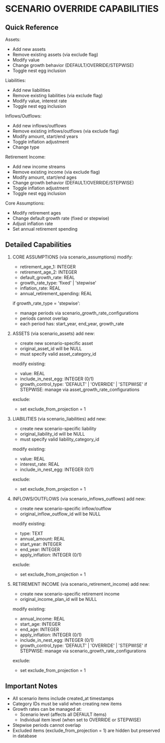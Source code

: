 # SCENARIO OVERRIDE CAPABILITIES

## Quick Reference
Assets:
- Add new assets
- Remove existing assets (via exclude flag)
- Modify value
- Change growth behavior (DEFAULT/OVERRIDE/STEPWISE)
- Toggle nest egg inclusion

Liabilities:
- Add new liabilities  
- Remove existing liabilities (via exclude flag)
- Modify value, interest rate
- Toggle nest egg inclusion

Inflows/Outflows:
- Add new inflows/outflows
- Remove existing inflows/outflows (via exclude flag)  
- Modify amount, start/end years
- Toggle inflation adjustment
- Change type

Retirement Income:
- Add new income streams
- Remove existing income (via exclude flag)
- Modify amount, start/end ages
- Change growth behavior (DEFAULT/OVERRIDE/STEPWISE)
- Toggle inflation adjustment
- Toggle nest egg inclusion

Core Assumptions:
- Modify retirement ages
- Change default growth rate (fixed or stepwise)
- Adjust inflation rate
- Set annual retirement spending

## Detailed Capabilities

1. CORE ASSUMPTIONS (via scenario_assumptions)
   modify:
   - retirement_age_1: INTEGER
   - retirement_age_2: INTEGER
   - default_growth_rate: REAL 
   - growth_rate_type: 'fixed' | 'stepwise'
   - inflation_rate: REAL
   - annual_retirement_spending: REAL

   if growth_rate_type = 'stepwise': 
   - manage periods via scenario_growth_rate_configurations
   - periods cannot overlap
   - each period has: start_year, end_year, growth_rate

2. ASSETS (via scenario_assets)
   add new:
   - create new scenario-specific asset
   - original_asset_id will be NULL
   - must specify valid asset_category_id
   
   modify existing:
   - value: REAL
   - include_in_nest_egg: INTEGER (0/1)
   - growth_control_type: 'DEFAULT' | 'OVERRIDE' | 'STEPWISE'
     if STEPWISE: manage via asset_growth_rate_configurations
   
   exclude:
   - set exclude_from_projection = 1

3. LIABILITIES (via scenario_liabilities)
   add new:
   - create new scenario-specific liability
   - original_liability_id will be NULL
   - must specify valid liability_category_id
   
   modify existing:
   - value: REAL
   - interest_rate: REAL
   - include_in_nest_egg: INTEGER (0/1)
   
   exclude:
   - set exclude_from_projection = 1

4. INFLOWS/OUTFLOWS (via scenario_inflows_outflows)
   add new:
   - create new scenario-specific inflow/outflow
   - original_inflow_outflow_id will be NULL
   
   modify existing:
   - type: TEXT
   - annual_amount: REAL
   - start_year: INTEGER
   - end_year: INTEGER
   - apply_inflation: INTEGER (0/1)
   
   exclude:
   - set exclude_from_projection = 1

5. RETIREMENT INCOME (via scenario_retirement_income)
   add new:
   - create new scenario-specific retirement income
   - original_income_plan_id will be NULL
   
   modify existing:
   - annual_income: REAL
   - start_age: INTEGER
   - end_age: INTEGER
   - apply_inflation: INTEGER (0/1)
   - include_in_nest_egg: INTEGER (0/1)
   - growth_control_type: 'DEFAULT' | 'OVERRIDE' | 'STEPWISE'
     if STEPWISE: manage via scenario_growth_rate_configurations
   
   exclude:
   - set exclude_from_projection = 1

## Important Notes
- All scenario items include created_at timestamps
- Category IDs must be valid when creating new items
- Growth rates can be managed at:
  * Scenario level (affects all DEFAULT items)
  * Individual item level (when set to OVERRIDE or STEPWISE)
- Stepwise periods cannot overlap
- Excluded items (exclude_from_projection = 1) are hidden but preserved in database
